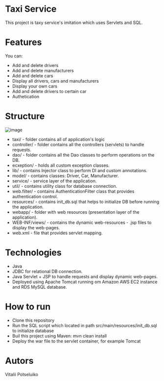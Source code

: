 # Taxi Service
This project is taxy service's imitation which uses Servlets and SQL.
# Features
You can:
- Add and delete drivers
- Add and delete manufacturers
- Add and delete cars
- Display all drivers, cars and manufacturers
- Display your own cars
- Add and delete drivers to certain car
- Authetication
# Structure
![image](https://user-images.githubusercontent.com/107885859/231518045-09822457-0458-4a05-95be-2468868784d2.png)
- taxi/ - folder contains all of application's logic
- controller/ - folder contains all the controllers (servlets) to handle requests.
- dao/ - folder contains all the Dao classes to perform operations on the DB.
- ecxeption/ - holds all custom exception classes.
- lib/ - contains Injector class to perform DI and custom annotations.
- model/ - contains classes: Driver, Car, Manufacturer.
- service/ - service layer of the application.
- util/ - contains utility class for database connection.
- web.filter/ - contains AuthenticationFilter class that provides authentication control.
- resources/ - contains init_db.sql that helps to initialize DB before running the application.
- webapp/ - folder with web resources (presentation layer of the application).
- WEB-INF/views/ - contains the dynamic web-resources - .jsp files to display the web-pages.
- web.xml - file that provides servlet mapping.
# Technologies
- Java
- JDBC for relational DB connection.
- Java Servlet + JSP to handle requests and display dynamic web-pages.
- Deployed using Apache Tomcat running om Amazon AWS EC2 instance and RDS MySQL database.
# How to run
- Clone this repository
- Run the SQL script which located in path src/main/resources/init_db.sql to initialize database
- Buil this project using Maven: mvn clean install
- Deploy the war file to the servlet container, for example Tomcat
# Autors
  Vitalii Potseluiko
